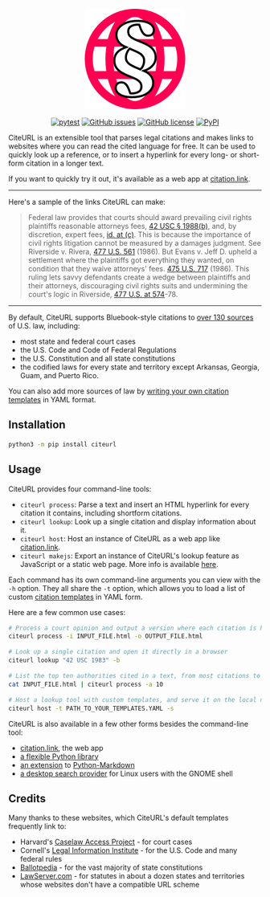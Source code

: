 <p align="center"><a href="https://www.citation.link"><img src="https://raw.githubusercontent.com/raindrum/citeurl/main/citeurl/web/logo.svg" alt="CiteURL Logo" width=200px></a></p>
<p align="center"><a href="https://github.com/raindrum/citeurl/actions/workflows/pytest.yml"><img src="https://github.com/raindrum/citeurl/actions/workflows/pytest.yml/badge.svg" alt="pytest" /></a> <a href="https://github.com/raindrum/citeurl/issues"><img src="https://img.shields.io/github/issues/raindrum/citeurl" alt="GitHub issues" /></a> <a href="https://github.com/raindrum/citeurl/blob/main/LICENSE.md"><img src="https://img.shields.io/github/license/raindrum/citeurl" alt="GitHub license" /></a> <a href="https://pypi.org/project/citeurl/"><img src="https://img.shields.io/pypi/v/citeurl" alt="PyPI" /></a></p>

CiteURL is an extensible tool that parses legal citations and makes links to websites where you can read the cited language for free. It can be used to quickly look up a reference, or to insert a hyperlink for every long- or short-form citation in a longer text.

If you want to quickly try it out, it's available as a web app at [citation.link](https://www.citation.link).

---

Here's a sample of the links CiteURL can make:

> Federal law provides that courts should award prevailing civil rights plaintiffs reasonable attorneys fees, <a class="citation" href="https://www.law.cornell.edu/uscode/text/42/1988#b" title="42 U.S.C. § 1988(b)">42 USC § 1988(b)</a>, and, by discretion, expert fees, <a class="citation" href="https://www.law.cornell.edu/uscode/text/42/1988#c" title="42 U.S.C. § 1988(c)">id. at (c)</a>. This is because the importance of civil rights litigation cannot be measured by a damages judgment. See Riverside v. Rivera, <a class="citation" href="https://cite.case.law/us/477/561" title="477 U.S. 561">477 U.S. 561</a> (1986). But Evans v. Jeff D. upheld a settlement where the plaintiffs got everything they wanted, on condition that they waive attorneys' fees. <a class="citation" href="https://cite.case.law/us/475/717" title="475 U.S. 717">475 U.S. 717</a> (1986). This ruling lets savvy defendants create a wedge between plaintiffs and their attorneys, discouraging civil rights suits and undermining the court's logic in Riverside, <a class="citation" href="https://cite.case.law/us/477/561#p574" title="477 U.S. 561, 574">477 U.S. at 574</a>-78.

---

By default, CiteURL supports Bluebook-style citations to [over 130 sources](https://github.com/raindrum/citeurl/blob/main/citeurl/builtin-templates.yaml) of U.S. law, including:

- most state and federal court cases
- the U.S. Code and Code of Federal Regulations
- the U.S. Constitution and all state constitutions
- the codified laws for every state and territory except Arkansas, Georgia, Guam, and Puerto Rico.

You can also add more sources of law by [writing your own citation templates](https://raindrum.github.io/citeurl/template-yamls/) in YAML format.

## Installation

```bash
python3 -m pip install citeurl
```

## Usage

CiteURL provides four command-line tools:

- `citeurl process`: Parse a text and insert an HTML hyperlink for every citation it contains, including shortform citations.
- `citeurl lookup`: Look up a single citation and display information about it.
- `citeurl host`: Host an instance of CiteURL as a web app like [citation.link](https://www.citation.link).
- `citeurl makejs`: Export an instance of CiteURL's lookup feature as JavaScript or a static web page. More info is available [here](https://raindrum.github.io/citeurl/frontends#javascript).

Each command has its own command-line arguments you can view with the `-h` option. They all share the `-t` option, which allows you to load a list of custom [citation templates](https://raindrum.github.io/citeurl/template-yamls/) in YAML form.

Here are a few common use cases:

```bash
# Process a court opinion and output a version where each citation is hyperlinked:
citeurl process -i INPUT_FILE.html -o OUTPUT_FILE.html
```

```bash
# Look up a single citation and open it directly in a browser
citeurl lookup "42 USC 1983" -b
```

```bash
# List the top ten authorities cited in a text, from most citations to least:
cat INPUT_FILE.html | citeurl process -a 10
```

```bash
# Host a lookup tool with custom templates, and serve it on the local network:
citeurl host -t PATH_TO_YOUR_TEMPLATES.YAML -s
```

CiteURL is also available in a few other forms besides the command-line tool: 

- [citation.link](https://www.citation.link), the web app
- [a flexible Python library](https://raindrum.github.io/citeurl/library)
- [an extension](https://raindrum.github.io/citeurl/frontends#markdown-extension) to [Python-Markdown](https://python-markdown.github.io/)
- [a desktop search provider](https://extensions.gnome.org/extension/4225/gnome-citeurl-search-provider/) for Linux users with the GNOME shell

## Credits

Many thanks to these websites, which CiteURL's default templates frequently link to:

- Harvard's [Caselaw Access Project](https://cite.case.law/) - for court cases
- Cornell's [Legal Information Institute](https://www.law.cornell.edu/) - for the U.S. Code and many federal rules
- [Ballotpedia](https://ballotpedia.org) - for the vast majority of state constitutions
- [LawServer.com](https://www.lawserver.com/tools/laws) - for statutes in about a dozen states and territories whose websites don't have a compatible URL scheme
